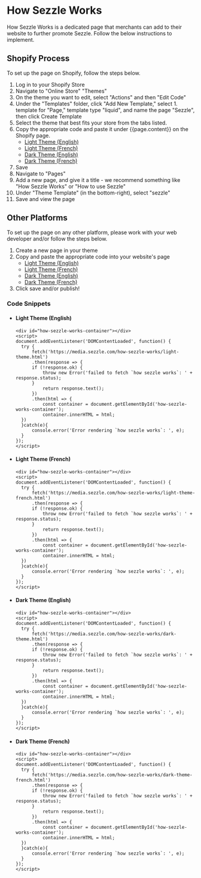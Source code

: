 # How Sezzle Works

How Sezzle Works is a dedicated page that merchants can add to their website to further promote Sezzle. Follow the below instructions to implement.

## Shopify Process

To set up the page on Shopify, follow the steps below.

1. Log in to your Shopify Store
1. Navigate to "Online Store" "Themes"
1. On the theme you want to edit, select "Actions" and then "Edit Code"
1. Under the "Templates" folder, click "Add New Template," select 1. template for "Page," template type "liquid", and name the page "Sezzle", then click Create Template
1. Select the theme that best fits your store from the tabs listed.
1. Copy the appropriate code and paste it under {{page.content}} on the Shopify page.
   - [Light Theme (English)](#light-theme-english)
   - [Light Theme (French)](#light-theme-french)
   - [Dark Theme (English)](#dark-theme-english)
   - [Dark Theme (French)](#dark-theme-french)
1. Save
1. Navigate to "Pages"
1. Add a new page, and give it a title - we recommend something like "How Sezzle Works" or "How to use Sezzle"
1. Under "Theme Template" (in the bottom-right), select "sezzle"
1. Save and view the page

## Other Platforms

To set up the page on any other platform, please work with your web developer and/or follow the steps below.

1. Create a new page in your theme
1. Copy and paste the appropriate code into your website's page
   - [Light Theme (English)](#light-theme-english)
   - [Light Theme (French)](#light-theme-french)
   - [Dark Theme (English)](#dark-theme-english)
   - [Dark Theme (French)](#dark-theme-french)
1. Click save and/or publish!

### Code Snippets

- #### Light Theme (English)
  ```
  <div id="how-sezzle-works-container"></div>
  <script>
  document.addEventListener('DOMContentLoaded', function() {
    try {
        fetch('https://media.sezzle.com/how-sezzle-works/light-theme.html')
        .then(response => {
        if (!response.ok) {
            throw new Error('failed to fetch `how sezzle works`: ' + response.status);
        }
            return response.text();
        })
        .then(html => {
            const container = document.getElementById('how-sezzle-works-container');
            container.innerHTML = html;
    })
    }catch(e){
        console.error('Error rendering `how sezzle works`: ', e);
    }
  });
  </script>
  ```
- #### Light Theme (French)
  ```
  <div id="how-sezzle-works-container"></div>
  <script>
  document.addEventListener('DOMContentLoaded', function() {
    try {
        fetch('https://media.sezzle.com/how-sezzle-works/light-theme-french.html')
        .then(response => {
        if (!response.ok) {
            throw new Error('failed to fetch `how sezzle works`: ' + response.status);
        }
            return response.text();
        })
        .then(html => {
            const container = document.getElementById('how-sezzle-works-container');
            container.innerHTML = html;
    })
    }catch(e){
        console.error('Error rendering `how sezzle works`: ', e);
    }
  });
  </script>
  ```
- #### Dark Theme (English)

  ```
  <div id="how-sezzle-works-container"></div>
  <script>
  document.addEventListener('DOMContentLoaded', function() {
    try {
        fetch('https://media.sezzle.com/how-sezzle-works/dark-theme.html')
        .then(response => {
        if (!response.ok) {
            throw new Error('failed to fetch `how sezzle works`: ' + response.status);
        }
            return response.text();
        })
        .then(html => {
            const container = document.getElementById('how-sezzle-works-container');
            container.innerHTML = html;
    })
    }catch(e){
        console.error('Error rendering `how sezzle works`: ', e);
    }
  });
  </script>
  ```

- #### Dark Theme (French)

  ```
  <div id="how-sezzle-works-container"></div>
  <script>
  document.addEventListener('DOMContentLoaded', function() {
    try {
        fetch('https://media.sezzle.com/how-sezzle-works/dark-theme-french.html')
        .then(response => {
        if (!response.ok) {
            throw new Error('failed to fetch `how sezzle works`: ' + response.status);
        }
            return response.text();
        })
        .then(html => {
            const container = document.getElementById('how-sezzle-works-container');
            container.innerHTML = html;
    })
    }catch(e){
        console.error('Error rendering `how sezzle works`: ', e);
    }
  });
  </script>
  ```
